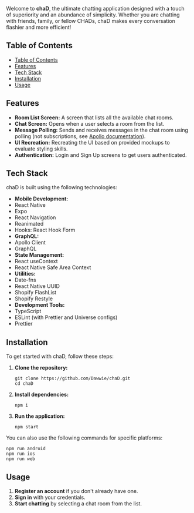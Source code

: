 Welcome to **chaD**, the ultimate chatting application designed with a touch of superiority and an abundance of simplicity. Whether you are chatting with friends, family, or fellow CHADs, chaD makes every conversation flashier and more efficient!
## Table of Contents
- [Table of Contents](#table-of-contents)
- [Features](#features)
- [Tech Stack](#tech-stack)
- [Installation](#installation)
- [Usage](#usage)
## Features
- **Room List Screen:** A screen that lists all the available chat rooms.
- **Chat Screen:** Opens when a user selects a room from the list.
- **Message Polling:** Sends and receives messages in the chat room using polling (not subscriptions, see [Apollo documentation](https://www.apollographql.com/docs/react/data/pagination/#polling)).
- **UI Recreation:** Recreating the UI based on provided mockups to evaluate styling skills.
- **Authentication:** Login and Sign Up screens to get users authenticated.
## Tech Stack
chaD is built using the following technologies:
- **Mobile Development:**
 - React Native
 - Expo
 - React Navigation
 - Reanimated
 - Hooks: React Hook Form
- **GraphQL:**
 - Apollo Client
 - GraphQL
- **State Management:**
 - React useContext
 - React Native Safe Area Context
- **Utilities:**
 - Date-fns
 - React Native UUID
 - Shopify FlashList
 - Shopify Restyle
- **Development Tools:**
 - TypeScript
 - ESLint (with Prettier and Universe configs)
 - Prettier
## Installation
To get started with chaD, follow these steps:
1. **Clone the repository:**
   

    ```
    git clone https://github.com/Dawwie/chaD.git
    cd chaD
    ```

2. **Install dependencies:**
   

    `npm i`

1. **Run the application:**
   

    `npm start`

You can also use the following commands for specific platforms:
```
npm run android
npm run ios
npm run web
```
    
## Usage
1. **Register an account** if you don't already have one.
2. **Sign in** with your credentials.
3. **Start chatting** by selecting a chat room from the list.
